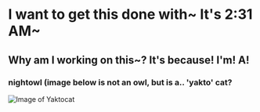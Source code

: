 # I want to get this done with~ It's 2:31 AM~
## Why am I working on this~? It's because! I'm! A!
### nightowl (image below is not an owl, but is a.. 'yakto' cat?

![Image of Yaktocat](https://octodex.github.com/images/yaktocat.png)
